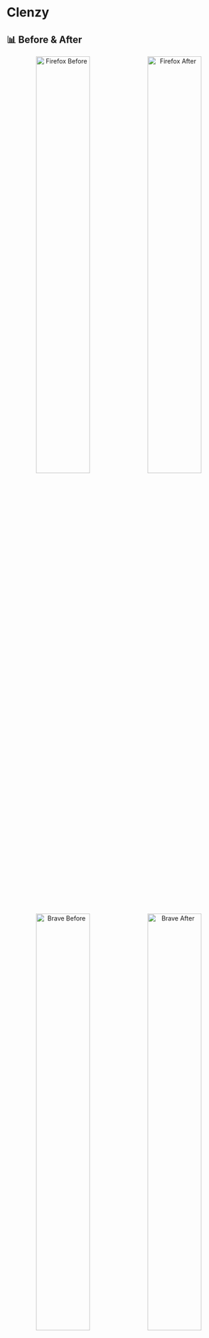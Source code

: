 # Clenzy

## 📊 Before & After
<div align="center">
<p float="left">
  <img src="https://github.com/user-attachments/assets/f725b808-16f6-46a8-a142-fda8524573eb" width="49%" alt="Firefox Before" />
  <img src="https://github.com/user-attachments/assets/e2c34fda-d702-468e-8e09-d7330db5a756" width="49%" alt="Firefox After" />
</p>

<p float="left">
  <img src="https://github.com/user-attachments/assets/fd87a354-8bf8-4784-a532-4276e640c7d1" width="49%" alt="Brave Before" />
  <img src="https://github.com/user-attachments/assets/89f070aa-ca45-4ee5-8f4e-a8f6c0ceec39" width="49%" alt="Brave After" />
</p>
</div>

<div align="center">
![Demo Gif](https://github.com/user-attachments/assets/49bd409e-d723-4a64-a86f-2eaf70003529)

[![License: MIT](https://img.shields.io/badge/License-MIT-blue.svg)](https://opensource.org/licenses/MIT)
![Platform](https://img.shields.io/badge/platform-Windows%20%7C%20macOS%20%7C%20Linux-lightgrey)
</div>

## 🚀 Overview
Quickly disable AI, tracking, crypto, and other garbage features from some browsers.

## ✅ Supported Platforms
### Operating Systems
- Windows
- macOS
- Linux (snap, flatpak, and local installations)

### Browsers
- Brave (stable, beta, and nightly)
- Firefox (stable, nightly, beta, and developer edition)
- Zen Browser

## Instructions
Download the latest release for your platform from the [releases page](https://github.com/Coops0/clenzy/releases)
- Windows
  - From PowerShell, navigate to the directory with the executable and run `.\clenzy.exe`
- macOS & Linux
  - From the terminal, navigate to the directory with the executable and run `chmod +x ./clenzy` then `./clenzy`

### Usage
```
  -v, --verbose...             Print extra debug information (max 3 levels with -vvv)
  -Y, --auto-confirm           Assume yes to all prompts
      --no-vertical-tabs       Disable setting browsers to use vertical tabs
      --no-backup              Disable the creation of backups
      --no-search-suggestions  Disable search suggestions and prefetching. Every word in the URL bar you type will be sent to your search provider if search suggestions are enabled
  -P, --policies               Enable creating policy files
  -h, --help                   Print help
  -V, --version                Print version
```

## ✨ Features
- **Opinionated, but non-aggressive defaults**
- **Automatic backup creation**
- **Unattended option** - Use auto confirmation flag (`-Y`) for script automation
- **Betterfox.js**

## 🤔 Why?
For me at least, I am very picky about my browser since I spend so much time in it.
I spend a lot of time tweaking it every time I installed it, so this makes it immediate.

## ❓Will you support X browser?
#### Open an issue! I will look into it.

## 🧩 Recommendations
### Browsers
- Windows & Linux: Firefox, Brave
<!-- - Linux: Firefox, Brave, Orion (in the future)-->
- macOS: Orion, Firefox, Safari, Brave<br>

<sub>You can substitute Firefox with Librewolf if you are more privacy conscious, but it is less convenient for everyday
use.</sub>

### Search Engines
- [Kagi](https://kagi.com) (paid)
- [DuckDuckGo](https://duckduckgo.com)

### Extensions
- uBlock Origin
- Your favorite password manager
- *Maybe* Sponsorblock